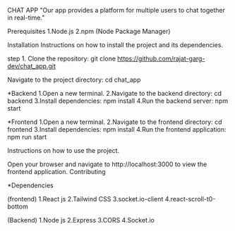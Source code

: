 CHAT APP
"Our app provides a platform for multiple users to chat together in real-time."

Prerequisites
1.Node.js
2.npm (Node Package Manager)

Installation
Instructions on how to install the project and its dependencies.

step 1. Clone the repository: git clone https://github.com/rajat-garg-dev/chat_app.git

Navigate to the project directory: cd chat_app

\*Backend
1.Open a new terminal.
2.Navigate to the backend directory: cd backend
3.Install dependencies: npm install
4.Run the backend server: npm start

\*Frontend
1.Open a new terminal.
2.Navigate to the frontend directory: cd frontend
3.Install dependencies: npm install
4.Run the frontend application: npm run start

Instructions on how to use the project.

Open your browser and navigate to http://localhost:3000 to view the frontend application.
Contributing

\*Dependencies

(frontend)
1.React js
2.Tailwind CSS
3.socket.io-client
4.react-scroll-t0-bottom

(Backend)
1.Node js
2.Express
3.CORS
4.Socket.io
